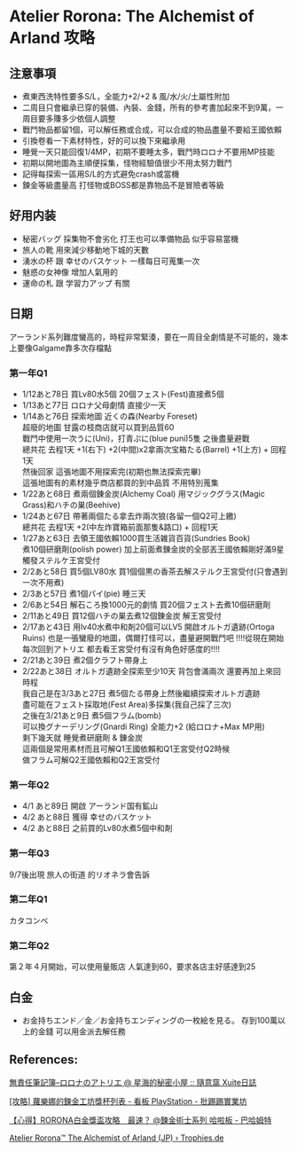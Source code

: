 # Atelier Rorona: The Alchemist of Arland 攻略

## 注意事項
  * 煮東西洗特性要多S/L，全能力+2/+2 & 風/水/火/土屬性附加
  * 二周目只會繼承已穿的裝備、內裝、金錢，所有的參考書加起來不到9萬，一周目要多賺多少依個人調整
  * 戰鬥物品都留1個，可以解任務或合成，可以合成的物品盡量不要給王國依賴
  * 引換卷看一下素材特性，好的可以換下來繼承用
  * 睡覺一天只能回復1/4MP，初期不要睡太多，戰鬥時ロロナ不要用MP技能 
  * 初期以開地圖為主順便採集，怪物經驗值很少不用太努力戰鬥
  * 記得每探索一區用S/L的方式避免crash或當機
  * 鍊金等級盡量高 打怪物或BOSS都是靠物品不是冒險者等級  

## 好用内装 
  * 秘密バッグ 採集物不會劣化 打王也可以準備物品 似乎容易當機  
  * 旅人の靴 用來減少移動地下城的天數  
  * 湧水の杯 跟 幸せのバスケット 一樣每日可蒐集一次  
  * 魅惑の女神像 增加人氣用的  
  * 運命の札 跟 学習力アップ 有關  


## 日期
アーランド系列難度蠻高的，時程非常緊湊，要在一周目全劇情是不可能的，幾本上要像Galgame靠多次存檔點

### 第一年Q1
  * 1/12あと78日 買Lv80水5個 20個フェスト(Fest)直接煮5個
  * 1/13あと77日 ロロナ父母劇情 直接少一天
  * 1/14あと76日 探索地圖 近くの森(Nearby Foreset)  
    超廢的地圖 甘露の枝商店就可以買到品質60  
    戰鬥中使用一次うに(Uni)，打青ぷに(blue puni)5隻 之後盡量避戰  
    總共花 去程1天 +1(右下) +2(中間)x2拿兩次宝箱たる(Barrel) +1(上方) + 回程1天  
    然後回家 這張地圖不用探索完(初期也無法探索完畢)  
    這張地圖有的素材幾乎商店都買的到中品質 不用特別蒐集  
  * 1/22あと68日 煮兩個錬金炭(Alchemy Coal) 用マジックグラス(Magic Grass)和ハチの巣(Beehive)
  * 1/24あと67日 帶著兩個たる拿去炸兩次狼(各留一個Q2可上繳)  
    總共花 去程1天 +2(中左炸寶箱前面那隻&路口) + 回程1天  
  * 1/27あと63日 去領王國依賴1000買生活雑貨百貨(Sundries Book)  
    煮10個研磨劑(polish power)  加上前面煮錬金炭的全部丟王國依賴剛好滿9星  
    觸發ステルケ王宮受付  
  * 2/2あと58日 買5個LV80水 買1個個黒の香茶去解ステルク王宮受付(只會遇到一次不用煮)
  * 2/3あと57日 煮1個パイ(pie) 睡三天  
  * 2/6あと54日 解石ころ換1000元的劇情 買20個フェスト去煮10個研磨劑  
  * 2/11あと49日 買12個ハチの巣去煮12個錬金炭 解王宮受付  
  * 2/17あと43日 用lv40水煮中和剤20個可以LV5 開啟オルトガ遺跡(Ortoga Ruins)
  也是一張蠻廢的地圖，偶爾打怪可以，盡量避開戰鬥吧
!!!!從現在開始每次回到アトリエ 都去看王宮受付有沒有角色好感度的!!!!
  * 2/21あと39日 煮2個クラフト帶身上
  * 2/22あと38日 オルトガ遺跡全探索至少10天 背包會滿兩次 還要再加上來回時程  
  我自己是在3/3あと27日  煮5個たる帶身上然後繼續探索オルトガ遺跡  
  盡可能在フェスト採取地(Fest Area)多採集(我自己採了三次)  
  之後在3/21あと9日 煮5個フラム(bomb)  
  可以換グナーデリング(Gnardi Ring) 全能力+2 (給ロロナ+Max MP用)  
  剩下幾天就 睡覺煮研磨劑 & 錬金炭  
  這兩個是常用素材而且可解Q1王國依賴和Q1王宮受付Q2時候  
  做フラム可解Q2王國依賴和Q2王宮受付  

### 第一年Q2
  * 4/1 あと89日 開啟 アーランド国有鉱山  
  * 4/2 あと88日 獲得 幸せのバスケット
  * 4/2 あと88日 之前買的Lv80水煮5個中和剤



### 第一年Q3
9/7後出現 旅人の街道 的リオネラ會告訴

### 第二年Q1
カタコンベ

### 第二年Q2
第２年４月開始，可以使用量販店 人氣達到60，要求各店主好感達到25


## 白金

  * お金持ちエンド／金／お金持ちエンディングの一枚絵を見る。 
 存到100萬以上的金錢 可以用金派去解任務



## References: 
[無責任筆記簿–ロロナのアトリエ @ 星海的秘密小屋 :: 隨意窩 Xuite日誌](http://blog.xuite.net/ragunight/albelfunnyworld/40943299-%E7%84%A1%E8%B2%AC%E4%BB%BB%E7%AD%86%E8%A8%98%E7%B0%BF%E2%80%93%E3%83%AD%E3%83%AD%E3%83%8A%E3%81%AE%E3%82%A2%E3%83%88%E3%83%AA%E3%82%A8)

[[攻略] 蘿樂娜的鍊金工坊獎杯列表 - 看板 PlayStation - 批踢踢實業坊](https://www.ptt.cc/bbs/PlayStation/M.1273766527.A.426.html)

[【心得】RORONA白金獎盃攻略　最速？ @鍊金術士系列 哈啦板 - 巴哈姆特](https://forum.gamer.com.tw/C.php?bsn=838&snA=1795)

[Atelier Rorona™ The Alchemist of Arland (JP) › Trophies.de](https://www.trophies.de/trophaeen/atelier-rorona-the-alchemist-of-arland-jp-29403.html)